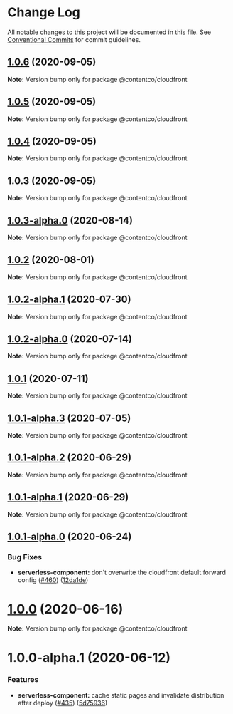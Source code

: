 # Change Log

All notable changes to this project will be documented in this file.
See [Conventional Commits](https://conventionalcommits.org) for commit guidelines.

## [1.0.6](https://github.com/danielcondemarin/serverless-next.js/compare/@contentco/cloudfront@1.0.5...@contentco/cloudfront@1.0.6) (2020-09-05)

**Note:** Version bump only for package @contentco/cloudfront

## [1.0.5](https://github.com/danielcondemarin/serverless-next.js/compare/@contentco/cloudfront@1.0.4...@contentco/cloudfront@1.0.5) (2020-09-05)

**Note:** Version bump only for package @contentco/cloudfront

## [1.0.4](https://github.com/danielcondemarin/serverless-next.js/compare/@contentco/cloudfront@1.0.3...@contentco/cloudfront@1.0.4) (2020-09-05)

**Note:** Version bump only for package @contentco/cloudfront

## 1.0.3 (2020-09-05)

**Note:** Version bump only for package @contentco/cloudfront

## [1.0.3-alpha.0](https://github.com/danielcondemarin/serverless-next.js/compare/@contentco/cloudfront@1.0.2...@contentco/cloudfront@1.0.3-alpha.0) (2020-08-14)

**Note:** Version bump only for package @contentco/cloudfront

## [1.0.2](https://github.com/danielcondemarin/serverless-next.js/compare/@contentco/cloudfront@1.0.2-alpha.1...@contentco/cloudfront@1.0.2) (2020-08-01)

**Note:** Version bump only for package @contentco/cloudfront

## [1.0.2-alpha.1](https://github.com/danielcondemarin/serverless-next.js/compare/@contentco/cloudfront@1.0.2-alpha.0...@contentco/cloudfront@1.0.2-alpha.1) (2020-07-30)

**Note:** Version bump only for package @contentco/cloudfront

## [1.0.2-alpha.0](https://github.com/danielcondemarin/serverless-next.js/compare/@contentco/cloudfront@1.0.1...@contentco/cloudfront@1.0.2-alpha.0) (2020-07-14)

**Note:** Version bump only for package @contentco/cloudfront

## [1.0.1](https://github.com/danielcondemarin/serverless-next.js/compare/@contentco/cloudfront@1.0.1-alpha.3...@contentco/cloudfront@1.0.1) (2020-07-11)

**Note:** Version bump only for package @contentco/cloudfront

## [1.0.1-alpha.3](https://github.com/danielcondemarin/serverless-next.js/compare/@contentco/cloudfront@1.0.1-alpha.2...@contentco/cloudfront@1.0.1-alpha.3) (2020-07-05)

**Note:** Version bump only for package @contentco/cloudfront

## [1.0.1-alpha.2](https://github.com/danielcondemarin/serverless-next.js/compare/@contentco/cloudfront@1.0.1-alpha.1...@contentco/cloudfront@1.0.1-alpha.2) (2020-06-29)

**Note:** Version bump only for package @contentco/cloudfront

## [1.0.1-alpha.1](https://github.com/danielcondemarin/serverless-next.js/compare/@contentco/cloudfront@1.0.1-alpha.0...@contentco/cloudfront@1.0.1-alpha.1) (2020-06-29)

**Note:** Version bump only for package @contentco/cloudfront

## [1.0.1-alpha.0](https://github.com/danielcondemarin/serverless-next.js/compare/@contentco/cloudfront@1.0.0...@contentco/cloudfront@1.0.1-alpha.0) (2020-06-24)

### Bug Fixes

- **serverless-component:** don't overwrite the cloudfront default.forward config ([#460](https://github.com/danielcondemarin/serverless-next.js/issues/460)) ([12da1de](https://github.com/danielcondemarin/serverless-next.js/commit/12da1de31855b68b9addef801ec21dffd3202a21))

# [1.0.0](https://github.com/danielcondemarin/serverless-next.js/compare/@contentco/cloudfront@1.0.0-alpha.1...@contentco/cloudfront@1.0.0) (2020-06-16)

**Note:** Version bump only for package @contentco/cloudfront

# 1.0.0-alpha.1 (2020-06-12)

### Features

- **serverless-component:** cache static pages and invalidate distribution after deploy ([#435](https://github.com/danielcondemarin/serverless-next.js/issues/435)) ([5d75936](https://github.com/danielcondemarin/serverless-next.js/commit/5d759367be5a1c835b093f2713bc0b8cf1d92a82))
